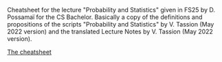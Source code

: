 Cheatsheet for the lecture "Probability and Statistics" given in FS25 by D. Possamaï for the CS Bachelor. Basically a copy of the definitions and propositions of the scripts "Probability and Statistics" by V. Tassion (May 2022 version) and the translated Lecture Notes by V. Tassion (May 2022 version).


[The cheatsheet](cheatsheet.pdf)

